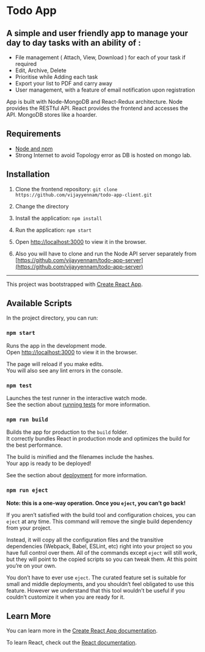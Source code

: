 # Todo App

A simple and user friendly app to manage your day to day tasks with an ability of : 
  - 
  - File management ( Attach, View, Download ) for each of your task if required
  - Edit, Archive, Delete
  - Prioritise while Adding each task
  - Export your list to PDF and carry away
  - User management, with a feature of email notification upon registration

App is built with Node-MongoDB and React-Redux architecture.
Node provides the RESTful API. React provides the frontend and accesses the API. MongoDB stores like a hoarder.

## Requirements

- [Node and npm](http://nodejs.org)
- Strong Internet to avoid Topology error as DB is hosted on mongo lab.

## Installation

1. Clone the frontend repository: `git clone https://github.com/vijayyennam/todo-app-client.git`
2. Change the directory
3. Install the application: `npm install`
4. Run the application: `npm start`
5. Open [http://localhost:3000](http://localhost:3000) to view it in the browser.

6. Also you will have to clone and run the Node API server separately from [https://github.com/vijayyennam/todo-app-server](https://github.com/vijayyennam/todo-app-server)


-----------------------------------------------------------------------------------------------------------------------------

This project was bootstrapped with [Create React App](https://github.com/facebook/create-react-app).

## Available Scripts

In the project directory, you can run:

### `npm start`

Runs the app in the development mode.<br>
Open [http://localhost:3000](http://localhost:3000) to view it in the browser.

The page will reload if you make edits.<br>
You will also see any lint errors in the console.

### `npm test`

Launches the test runner in the interactive watch mode.<br>
See the section about [running tests](https://facebook.github.io/create-react-app/docs/running-tests) for more information.

### `npm run build`

Builds the app for production to the `build` folder.<br>
It correctly bundles React in production mode and optimizes the build for the best performance.

The build is minified and the filenames include the hashes.<br>
Your app is ready to be deployed!

See the section about [deployment](https://facebook.github.io/create-react-app/docs/deployment) for more information.

### `npm run eject`

**Note: this is a one-way operation. Once you `eject`, you can’t go back!**

If you aren’t satisfied with the build tool and configuration choices, you can `eject` at any time. This command will remove the single build dependency from your project.

Instead, it will copy all the configuration files and the transitive dependencies (Webpack, Babel, ESLint, etc) right into your project so you have full control over them. All of the commands except `eject` will still work, but they will point to the copied scripts so you can tweak them. At this point you’re on your own.

You don’t have to ever use `eject`. The curated feature set is suitable for small and middle deployments, and you shouldn’t feel obligated to use this feature. However we understand that this tool wouldn’t be useful if you couldn’t customize it when you are ready for it.

## Learn More

You can learn more in the [Create React App documentation](https://facebook.github.io/create-react-app/docs/getting-started).

To learn React, check out the [React documentation](https://reactjs.org/).
